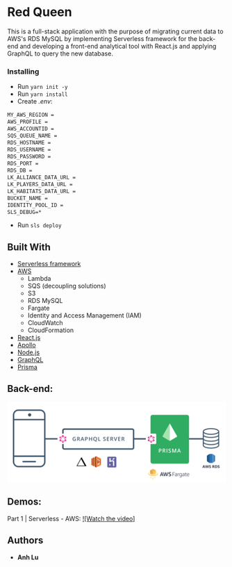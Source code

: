 # Red Queen
This is a full-stack application with the purpose of migrating current data to AWS's RDS MySQL by implementing Serverless framework for the back-end and developing a front-end analytical tool with React.js and applying GraphQL to query the new database.
<!-- ## Getting Started
These instructions will get you a copy of the project up and running on your local machine for development and testing purposes. See deployment for notes on how to deploy the project on a live system. -->
<!-- ### Prerequisites
You will need to sign up for an AWS account (credit card information will be needed).


## Test
Run `sls invoke local -f launch` to invoke the lauch function locally 
## Deployment
Run `sls deploy` to deploy the application. -->
### Installing
* Run `yarn init -y`
* Run `yarn install`
* Create *.env*:
```
MY_AWS_REGION = 
AWS_PROFILE = 
AWS_ACCOUNTID = 
SQS_QUEUE_NAME = 
RDS_HOSTNAME = 
RDS_USERNAME = 
RDS_PASSWORD = 
RDS_PORT = 
RDS_DB = 
LK_ALLIANCE_DATA_URL = 
LK_PLAYERS_DATA_URL = 
LK_HABITATS_DATA_URL = 
BUCKET_NAME = 
IDENTITY_POOL_ID =
SLS_DEBUG=*
```
* Run `sls deploy`
## Built With
* [Serverless framework](https://serverless.com/)
* [AWS](https://aws.amazon.com/)
    - Lambda
    - SQS (decoupling solutions)
    - S3
    - RDS MySQL
    - Fargate
    - Identity and Access Management (IAM)
    - CloudWatch
    - CloudFormation
* [React.js](https://reactjs.org/) 
* [Apollo](https://www.apollographql.com/) 
* [Node.js](https://nodejs.org/en/) 
* [GraphQL](https://graphql.org/) 
* [Prisma](https://www.prisma.io/) 

## Back-end:
![Architecture](./backend.png)

## Demos:
Part 1 | Serverless - AWS: [![Watch the video]](https://drive.google.com/file/d/1bKuYU4d5reCn6skRklZQ0ynnvOnvARJX/view)
## Authors
* **Anh Lu**
<!-- ## License
This project is licensed under the MIT License - see the [LICENSE.md](LICENSE.md) file for details -->
<!-- ## Acknowledgments
* Hat tip to anyone whose code was used
* Inspiration
* etc -->
